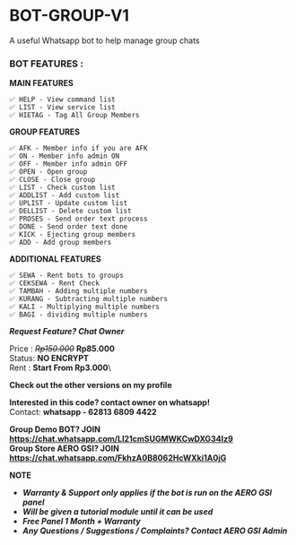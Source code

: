 # BOT-GROUP-V1
A useful Whatsapp bot to help manage group chats

### BOT FEATURES :
**MAIN FEATURES**
```
✅ HELP - View command list
✅ LIST - View service list
✅ HIETAG - Tag All Group Members
```

**GROUP FEATURES**
```
✅ AFK - Member info if you are AFK
✅ ON - Member info admin ON
✅ OFF - Member info admin OFF
✅ OPEN - Open group
✅ CLOSE - Close group
✅ LIST - Check custom list
✅ ADDLIST - Add custom list
✅ UPLIST - Update custom list
✅ DELLIST - Delete custom list
✅ PROSES - Send order text process
✅ DONE - Send order text done
✅ KICK - Ejecting group members
✅ ADD - Add group members
```

**ADDITIONAL FEATURES**
```
✅ SEWA - Rent bots to groups
✅ CEKSEWA - Rent Check
✅ TAMBAH - Adding multiple numbers
✅ KURANG - Subtracting multiple numbers
✅ KALI - Multiplying multiple numbers
✅ BAGI - dividing multiple numbers
```

**_Request Feature? Chat Owner_**

Price : ~~*Rp150.000*~~ **Rp85.000**\
Status: **NO ENCRYPT** \
Rent : **Start From Rp3.000**\

**Check out the other versions on my profile**

**Interested in this code? contact owner on whatsapp!** \
Contact: **whatsapp - 62813 6809 4422**

**Group Demo BOT? JOIN https://chat.whatsapp.com/Ll21cmSUGMWKCwDXG34Iz9** \
**Group Store AERO GSI? JOIN https://chat.whatsapp.com/FkhzA0B8062HcWXki1A0jG**

**NOTE**
- ***Warranty & Support only applies if the bot is run on the AERO GSI panel***
- ***Will be given a tutorial module until it can be used***
- ***Free Panel 1 Month + Warranty***
- ***Any Questions / Suggestions / Complaints? Contact AERO GSI Admin***
